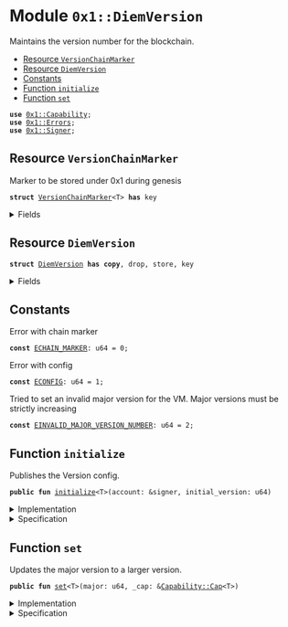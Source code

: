 
<a name="0x1_DiemVersion"></a>

# Module `0x1::DiemVersion`

Maintains the version number for the blockchain.


-  [Resource `VersionChainMarker`](#0x1_DiemVersion_VersionChainMarker)
-  [Resource `DiemVersion`](#0x1_DiemVersion_DiemVersion)
-  [Constants](#@Constants_0)
-  [Function `initialize`](#0x1_DiemVersion_initialize)
-  [Function `set`](#0x1_DiemVersion_set)


<pre><code><b>use</b> <a href="../../../../../../../experimental/releases/artifacts/current/build/MoveStdlib/docs/Capability.md#0x1_Capability">0x1::Capability</a>;
<b>use</b> <a href="../../../../../../../experimental/releases/artifacts/current/build/MoveStdlib/docs/Errors.md#0x1_Errors">0x1::Errors</a>;
<b>use</b> <a href="../../../../../../../experimental/releases/artifacts/current/build/MoveStdlib/docs/Signer.md#0x1_Signer">0x1::Signer</a>;
</code></pre>



<a name="0x1_DiemVersion_VersionChainMarker"></a>

## Resource `VersionChainMarker`

Marker to be stored under 0x1 during genesis


<pre><code><b>struct</b> <a href="DiemVersion.md#0x1_DiemVersion_VersionChainMarker">VersionChainMarker</a>&lt;T&gt; <b>has</b> key
</code></pre>



<details>
<summary>Fields</summary>


<dl>
<dt>
<code>dummy_field: bool</code>
</dt>
<dd>

</dd>
</dl>


</details>

<a name="0x1_DiemVersion_DiemVersion"></a>

## Resource `DiemVersion`



<pre><code><b>struct</b> <a href="DiemVersion.md#0x1_DiemVersion">DiemVersion</a> <b>has</b> <b>copy</b>, drop, store, key
</code></pre>



<details>
<summary>Fields</summary>


<dl>
<dt>
<code>major: u64</code>
</dt>
<dd>

</dd>
</dl>


</details>

<a name="@Constants_0"></a>

## Constants


<a name="0x1_DiemVersion_ECHAIN_MARKER"></a>

Error with chain marker


<pre><code><b>const</b> <a href="DiemVersion.md#0x1_DiemVersion_ECHAIN_MARKER">ECHAIN_MARKER</a>: u64 = 0;
</code></pre>



<a name="0x1_DiemVersion_ECONFIG"></a>

Error with config


<pre><code><b>const</b> <a href="DiemVersion.md#0x1_DiemVersion_ECONFIG">ECONFIG</a>: u64 = 1;
</code></pre>



<a name="0x1_DiemVersion_EINVALID_MAJOR_VERSION_NUMBER"></a>

Tried to set an invalid major version for the VM. Major versions must be strictly increasing


<pre><code><b>const</b> <a href="DiemVersion.md#0x1_DiemVersion_EINVALID_MAJOR_VERSION_NUMBER">EINVALID_MAJOR_VERSION_NUMBER</a>: u64 = 2;
</code></pre>



<a name="0x1_DiemVersion_initialize"></a>

## Function `initialize`

Publishes the Version config.


<pre><code><b>public</b> <b>fun</b> <a href="DiemVersion.md#0x1_DiemVersion_initialize">initialize</a>&lt;T&gt;(account: &signer, initial_version: u64)
</code></pre>



<details>
<summary>Implementation</summary>


<pre><code><b>public</b> <b>fun</b> <a href="DiemVersion.md#0x1_DiemVersion_initialize">initialize</a>&lt;T&gt;(account: &signer, initial_version: u64) {
    <b>assert</b>!(<a href="../../../../../../../experimental/releases/artifacts/current/build/MoveStdlib/docs/Signer.md#0x1_Signer_address_of">Signer::address_of</a>(account) == @ConfigStorage, <a href="../../../../../../../experimental/releases/artifacts/current/build/MoveStdlib/docs/Errors.md#0x1_Errors_requires_address">Errors::requires_address</a>(<a href="DiemVersion.md#0x1_DiemVersion_ECONFIG">ECONFIG</a>));

    <b>assert</b>!(
        !<b>exists</b>&lt;<a href="DiemVersion.md#0x1_DiemVersion_VersionChainMarker">VersionChainMarker</a>&lt;T&gt;&gt;(@ConfigStorage),
        <a href="../../../../../../../experimental/releases/artifacts/current/build/MoveStdlib/docs/Errors.md#0x1_Errors_already_published">Errors::already_published</a>(<a href="DiemVersion.md#0x1_DiemVersion_ECHAIN_MARKER">ECHAIN_MARKER</a>)
    );

    <b>assert</b>!(
        !<b>exists</b>&lt;<a href="DiemVersion.md#0x1_DiemVersion">DiemVersion</a>&gt;(@ConfigStorage),
        <a href="../../../../../../../experimental/releases/artifacts/current/build/MoveStdlib/docs/Errors.md#0x1_Errors_already_published">Errors::already_published</a>(<a href="DiemVersion.md#0x1_DiemVersion_ECONFIG">ECONFIG</a>)
    );

    <b>move_to</b>(
        account,
        <a href="DiemVersion.md#0x1_DiemVersion_VersionChainMarker">VersionChainMarker</a>&lt;T&gt; {},
    );
    <b>move_to</b>(
        account,
        <a href="DiemVersion.md#0x1_DiemVersion">DiemVersion</a> { major: initial_version },
    );
}
</code></pre>



</details>

<details>
<summary>Specification</summary>



<pre><code><b>aborts_if</b> <a href="../../../../../../../experimental/releases/artifacts/current/build/MoveStdlib/docs/Signer.md#0x1_Signer_address_of">Signer::address_of</a>(account) != @ConfigStorage <b>with</b> Errors::REQUIRES_ADDRESS;
<b>aborts_if</b> <b>exists</b>&lt;<a href="DiemVersion.md#0x1_DiemVersion_VersionChainMarker">VersionChainMarker</a>&lt;T&gt;&gt;(@ConfigStorage) <b>with</b> Errors::ALREADY_PUBLISHED;
<b>aborts_if</b> <b>exists</b>&lt;<a href="DiemVersion.md#0x1_DiemVersion">DiemVersion</a>&gt;(@ConfigStorage) <b>with</b> Errors::ALREADY_PUBLISHED;
<b>ensures</b> <b>exists</b>&lt;<a href="DiemVersion.md#0x1_DiemVersion_VersionChainMarker">VersionChainMarker</a>&lt;T&gt;&gt;(@ConfigStorage);
<b>ensures</b> <b>exists</b>&lt;<a href="DiemVersion.md#0x1_DiemVersion">DiemVersion</a>&gt;(@ConfigStorage);
<b>ensures</b> <b>global</b>&lt;<a href="DiemVersion.md#0x1_DiemVersion">DiemVersion</a>&gt;(@ConfigStorage).major == initial_version;
</code></pre>



</details>

<a name="0x1_DiemVersion_set"></a>

## Function `set`

Updates the major version to a larger version.


<pre><code><b>public</b> <b>fun</b> <a href="DiemVersion.md#0x1_DiemVersion_set">set</a>&lt;T&gt;(major: u64, _cap: &<a href="../../../../../../../experimental/releases/artifacts/current/build/MoveStdlib/docs/Capability.md#0x1_Capability_Cap">Capability::Cap</a>&lt;T&gt;)
</code></pre>



<details>
<summary>Implementation</summary>


<pre><code><b>public</b> <b>fun</b> <a href="DiemVersion.md#0x1_DiemVersion_set">set</a>&lt;T&gt;(major: u64, _cap: &Cap&lt;T&gt;) <b>acquires</b> <a href="DiemVersion.md#0x1_DiemVersion">DiemVersion</a> {
    <b>assert</b>!(<b>exists</b>&lt;<a href="DiemVersion.md#0x1_DiemVersion_VersionChainMarker">VersionChainMarker</a>&lt;T&gt;&gt;(@ConfigStorage), <a href="../../../../../../../experimental/releases/artifacts/current/build/MoveStdlib/docs/Errors.md#0x1_Errors_not_published">Errors::not_published</a>(<a href="DiemVersion.md#0x1_DiemVersion_ECHAIN_MARKER">ECHAIN_MARKER</a>));
    <b>assert</b>!(<b>exists</b>&lt;<a href="DiemVersion.md#0x1_DiemVersion">DiemVersion</a>&gt;(@ConfigStorage), <a href="../../../../../../../experimental/releases/artifacts/current/build/MoveStdlib/docs/Errors.md#0x1_Errors_not_published">Errors::not_published</a>(<a href="DiemVersion.md#0x1_DiemVersion_ECONFIG">ECONFIG</a>));
    <b>let</b> old_major = *&<b>borrow_global</b>&lt;<a href="DiemVersion.md#0x1_DiemVersion">DiemVersion</a>&gt;(@ConfigStorage).major;

    <b>assert</b>!(
        old_major &lt; major,
        <a href="../../../../../../../experimental/releases/artifacts/current/build/MoveStdlib/docs/Errors.md#0x1_Errors_invalid_argument">Errors::invalid_argument</a>(<a href="DiemVersion.md#0x1_DiemVersion_EINVALID_MAJOR_VERSION_NUMBER">EINVALID_MAJOR_VERSION_NUMBER</a>)
    );

    <b>let</b> config = <b>borrow_global_mut</b>&lt;<a href="DiemVersion.md#0x1_DiemVersion">DiemVersion</a>&gt;(@ConfigStorage);
    config.major = major;
}
</code></pre>



</details>

<details>
<summary>Specification</summary>



<pre><code><b>aborts_if</b> !<b>exists</b>&lt;<a href="DiemVersion.md#0x1_DiemVersion_VersionChainMarker">VersionChainMarker</a>&lt;T&gt;&gt;(@ConfigStorage) <b>with</b> Errors::NOT_PUBLISHED;
<b>aborts_if</b> !<b>exists</b>&lt;<a href="DiemVersion.md#0x1_DiemVersion">DiemVersion</a>&gt;(@ConfigStorage) <b>with</b> Errors::NOT_PUBLISHED;
<b>aborts_if</b> <b>global</b>&lt;<a href="DiemVersion.md#0x1_DiemVersion">DiemVersion</a>&gt;(@ConfigStorage).major &gt;= major <b>with</b> Errors::INVALID_ARGUMENT;
<b>ensures</b> <b>global</b>&lt;<a href="DiemVersion.md#0x1_DiemVersion">DiemVersion</a>&gt;(@ConfigStorage).major == major;
</code></pre>



</details>
